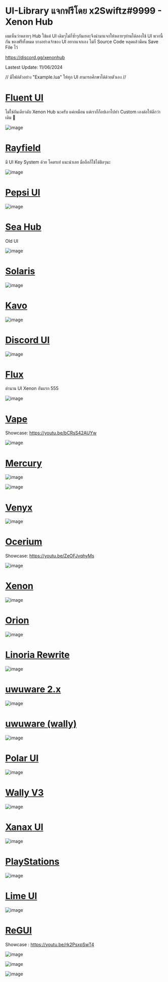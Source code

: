# UI-Library แจกฟรีโดย x2Swiftz#9999 - Xenon Hub 

ผมเห็นว่าหลายๆ Hub ใช้แต่ UI เดิมๆไม่ก็ซ้ำๆกันเยอะจึงนำมาแจกให้หลายๆท่านได้ลองใช้ UI พวกนี้กัน
ของฟรีทั้งหมด บางอย่างเจ้าของ UI อยากแจกเอง ไม่ก็ Source Code หลุดแล้วมีคน Save File ไว้

https://discord.gg/xenonhub

Lastest Update: 11/06/2024

// มีไฟล์ตัวอย่าง "Example.lua" ให้ทุก UI สามารถศึกษาได้ด้วยตัวเอง //

# [Fluent UI](https://raw.githubusercontent.com/x2Swiftz/UI-Library/main/Libraries/FluentUI-Example.lua)

ไม่ใช่อันเดียวดับ Xenon Hub นะครับ แค่เหมือน แต่เราก็ก็อปเอาไปทำ Custom เองต่อให้ดีกว่าเดิม 🤣

![image](https://github.com/x2Swiftz/UI-Library/assets/52291809/bd3568ba-4441-46cc-b57d-9e9a721266b7)

# [Rayfield](https://raw.githubusercontent.com/x2Swiftz/UI-Library/main/Libraries/Rayfield%20-%20Library.lua)

มี UI Key System ด้วย โคตรเท่่ แนะนำเลย มือถือก็ใช้ได้ชิลๆนะ

![image](https://github.com/x2Swiftz/UI-Library/assets/52291809/bb07945d-d339-4fff-9fc3-2529fa05b0f1)

# [Pepsi UI](https://github.com/x2Swiftz/UI-Library/blob/main/Libraries/Pepsi%20-%20Example.lua)

![image](https://user-images.githubusercontent.com/52291809/208847767-27008fa0-d140-435b-a575-264d4448d9e8.png)

# [Sea Hub](https://github.com/x2Swiftz/UI-Library/blob/main/Libraries/Sea%20Hub%20-%20Example.lua)

Old UI

![image](https://user-images.githubusercontent.com/52291809/208854362-86b669df-ebb0-4031-945b-ad39e9aa4453.png)

# [Solaris](https://github.com/x2Swiftz/UI-Library/blob/main/Libraries/Solaris%20-%20Example.lua)

![image](https://user-images.githubusercontent.com/52291809/208848208-03665de0-aa41-4d6a-8419-efdd975a7753.png)

# [Kavo](https://github.com/x2Swiftz/UI-Library/blob/main/Libraries/Kavo%20-%20Example.lua)

![image](https://user-images.githubusercontent.com/52291809/208848287-578cc12a-53d7-47a6-bf87-6208d5a3f568.png)

# [Discord UI](https://github.com/x2Swiftz/UI-Library/blob/main/Libraries/Discord%20-%20Example.lua)

![image](https://user-images.githubusercontent.com/52291809/208853495-5662e869-7179-44fb-b903-be161e275577.png)

# [Flux](https://github.com/x2Swiftz/UI-Library/blob/main/Libraries/Flux%20-%20Example.lua)

ตำนาน UI Xenon อันแรก 555

![image](https://user-images.githubusercontent.com/52291809/208848401-9e828258-7dfc-4999-8c1a-13498e03eef4.png)

# [Vape](https://github.com/x2Swiftz/UI-Library/blob/main/Libraries/vape%20-%20Example.lua)

Showcase: https://youtu.be/bCRsS42AUYw

![image](https://user-images.githubusercontent.com/52291809/208848764-06467b38-ea59-44eb-a179-2c121bafae32.png)

# [Mercury](https://github.com/x2Swiftz/UI-Library/blob/main/Libraries/Mercury%20-%20Example.lua)

![image](https://user-images.githubusercontent.com/52291809/208849259-26e99d77-0468-478f-a207-ac0a8f9c1377.png)

![image](https://user-images.githubusercontent.com/52291809/208850263-ad0e5bbd-d940-4e41-b929-4d051e96394d.png)


# [Venyx](https://github.com/x2Swiftz/UI-Library/blob/main/Libraries/Venyx%20-%20Example.lua)

![image](https://user-images.githubusercontent.com/52291809/208849651-c939b7c4-7524-4c29-81ce-7f9818ec8d5e.png)


# [Ocerium](https://github.com/x2Swiftz/UI-Library/blob/main/Libraries/Ocerium%20-%20Example.lua)

Showcase: https://youtu.be/ZeOFJvqhyMs

![image](https://user-images.githubusercontent.com/52291809/208850692-f88240d5-c07d-486e-8566-1314aacffa87.png)


# [Xenon](https://github.com/x2Swiftz/UI-Library/blob/main/Libraries/Xenon%20-%20Example.lua)

![image](https://user-images.githubusercontent.com/52291809/208850978-a7b38607-87fe-45af-82da-4549c9baa065.png)

# [Orion](https://github.com/x2Swiftz/UI-Library/blob/main/Libraries/Orion%20-%20Example.lua)

![image](https://user-images.githubusercontent.com/52291809/208851233-721e7ac1-47b4-4e8d-ba82-1b8d5a96f123.png)

# [Linoria Rewrite](https://github.com/x2Swiftz/UI-Library/blob/main/Libraries/Linoria%20-%20Example.lua)

![image](https://user-images.githubusercontent.com/52291809/208851470-7803c67a-b76d-40e0-903f-14999593bf62.png)

# [uwuware 2.x](https://github.com/x2Swiftz/UI-Library/blob/main/Libraries/uwuware%20(2.x)%20-%20Library.lua)

![image](https://user-images.githubusercontent.com/52291809/208851553-f2687993-7843-4206-b92b-5da626473157.png)

# [uwuware (wally)](https://github.com/x2Swiftz/UI-Library/blob/main/Libraries/uwuware%20(wally)%20-%20Library.lua)

![image](https://user-images.githubusercontent.com/52291809/208851635-d953463e-1c06-4292-8994-1280b3a3f5a1.png)

# [Polar UI](https://github.com/x2Swiftz/UI-Library/blob/main/Libraries/Polar%20-%20Example.lua)

![image](https://user-images.githubusercontent.com/52291809/208852109-5c07216d-655f-4ee2-934d-084afa5b175d.png)

# [Wally V3](https://github.com/x2Swiftz/UI-Library/blob/main/Libraries/Wally%20V3%20-%20Example.lua)

![image](https://user-images.githubusercontent.com/52291809/208852661-4fdf7377-e265-404c-9087-833288efa02d.png)

# [Xanax UI](https://github.com/x2Swiftz/UI-Library/blob/main/Libraries/Xanax%20-%20Example.lua)

![image](https://user-images.githubusercontent.com/52291809/208852875-6cb5c4e7-e09f-4bc0-9bbd-848ac894602e.png)

# [PlayStations](https://github.com/x2Swiftz/UI-Library/blob/main/Libraries/PlayStations%20-%20Example.lua)

![image](https://user-images.githubusercontent.com/52291809/208853810-42419826-ac4d-4f24-a0c8-6a3f2f40cc3a.png)

# [Lime UI](https://github.com/x2Swiftz/UI-Library/blob/main/Libraries/Lime%20-%20Example.lua)

![image](https://user-images.githubusercontent.com/52291809/208855109-4c21d78c-100b-43c2-9f42-dcecb781f2cd.png)

# [ReGUI](https://github.com/x2Swiftz/UI-Library/blob/main/Libraries/ReGUI%20-%20Example.lua)

Showcase : https://youtu.be/rk2PsxpSwT4

![image](https://github.com/user-attachments/assets/adc363e7-112b-4196-bd7f-10d0a9677607)

![image](https://github.com/user-attachments/assets/43a9549d-2b17-4890-a7dc-28ed1dbb08f2)

![image](https://github.com/user-attachments/assets/289b3727-5b2f-47f4-aafe-731ddcb99183)


